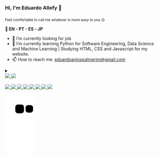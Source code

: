 ### Hi, I'm Eduardo Allefy 👋
<sub> Feel comfortable to call me whatever is more easy to you 😉</sub>

<b> 📢 EN - PT - ES - JP </b>

- 🔭 I’m currently looking for job
- 🌱 I’m currently learning Python for Software Engineering, Data Science and Machine Learning | Studying HTML, CSS and Javascript for my website.
- 📫 How to reach me: eduardoanjospalmerim@gmail.com

<details>
   <summary> </summary>
 <sub> 👇 if the image below does not shows up, just try refreshing the page. </sub> 
</details>
<div>
  <a href="https://www.linkedin.com/in/eduardoallefy" target="_blank" rel="noopener noreferrer">
  <img height="180cm" src="https://github-readme-stats-woad-seven-70.vercel.app/api?username=allefzy&show_icons=true&theme=react&include_all_commits=true&count_private=true"&pat_1=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""/>
  <img height="180cm" src="https://github-readme-stats-woad-seven-70.vercel.app/api/top-langs/?username=allefzy&layout=compact&langs_count=7&theme=react"/>
<div>

<div style="display: inline_block"><br>
  <link rel="stylesheet" href="https://use.fontawesome.com/releases/v5.15.1/css/all.css">
  <img src="https://img.shields.io/badge/Java-ED8B00?style=for-the-badge&logo=java&logoColor=black">
  
  <img src="https://img.shields.io/badge/C%2B%2B-00599C?style=for-the-badge&logo=c%2B%2B&logoColor=black">
  <img src="https://img.shields.io/badge/C%23-239120?style=for-the-badge&logo=c-sharp&logoColor=black">
  <img src="https://img.shields.io/badge/Python-3776AB?style=for-the-badge&logo=python&logoColor=black">
  <img src="https://img.shields.io/badge/HTML-239120?style=for-the-badge&logo=html5&logoColor=black">
  <img src="https://img.shields.io/badge/CSS-239120?&style=for-the-badge&logo=css3&logoColor=black">
  <img src="https://img.shields.io/badge/JavaScript-F7DF1E?style=for-the-badge&logo=javascript&logoColor=black">
  <i class="fab fa-js-square">
  <img src="https://img.shields.io/badge/.NET-5C2D91?style=for-the-badge&logo=.net&logoColor=black">
</div>

![Snake animation](https://github.com/allefzy/allefzy/blob/output/github-contribution-grid-snake.svg)  
